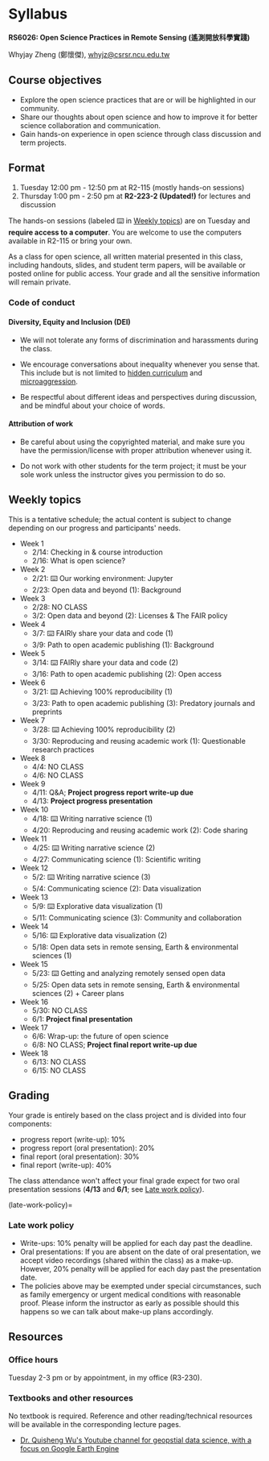 # Syllabus

**RS6026: Open Science Practices in Remote Sensing (遙測開放科學實踐)**

Whyjay Zheng (鄭懷傑), whyjz@csrsr.ncu.edu.tw

## Course objectives

- Explore the open science practices that are or will be highlighted in our community. 
- Share our thoughts about open science and how to improve it for better science collaboration and communication. 
- Gain hands-on experience in open science through class discussion and term projects.

## Format

1. Tuesday 12:00 pm - 12:50 pm at R2-115 (mostly hands-on sessions)
2. Thursday 1:00 pm - 2:50 pm at **R2-223-2 (Updated!)** for lectures and discussion

The hands-on sessions (labeled ⌨️ in [Weekly topics](syllabus.html#weekly-topics)) are on Tuesday and **require access to a computer**. You are welcome to use the computers available in R2-115 or bring your own.

As a class for open science, all written material presented in this class, including handouts, slides, and student term papers, will be available or posted online for public access. Your grade and all the sensitive information will remain private.

### Code of conduct

#### Diversity, Equity and Inclusion (DEI)

- We will not tolerate any forms of discrimination and harassments during the class. 

- We encourage conversations about inequality whenever you sense that. This include but is not limited to [hidden curriculum](https://en.wikipedia.org/wiki/Hidden_curriculum) and [microaggression](https://en.wikipedia.org/wiki/Microaggression). 

- Be respectful about different ideas and perspectives during discussion, and be mindful about your choice of words. 

#### Attribution of work

- Be careful about using the copyrighted material, and make sure you have the permission/license with proper attribution whenever using it.

- Do not work with other students for the term project; it must be your sole work unless the instructor gives you permission to do so.

## Weekly topics

This is a tentative schedule; the actual content is subject to change depending on our progress and participants' needs.

- Week 1
  - 2/14: Checking in & course introduction
  - 2/16: What is open science?
- Week 2
  - 2/21: ⌨️ Our working environment: Jupyter
  - 2/23: Open data and beyond (1): Background
- Week 3
  - 2/28: NO CLASS
  - 3/2: Open data and beyond (2): Licenses & The FAIR policy
- Week 4
  - 3/7: ⌨️ FAIRly share your data and code (1)
  - 3/9: Path to open academic publishing (1): Background
- Week 5
  - 3/14: ⌨️ FAIRly share your data and code (2)
  - 3/16: Path to open academic publishing (2): Open access
- Week 6
  - 3/21: ⌨️ Achieving 100% reproducibility (1)
  - 3/23: Path to open academic publishing (3): Predatory journals and preprints
- Week 7
  - 3/28: ⌨️ Achieving 100% reproducibility (2)
  - 3/30: Reproducing and reusing academic work (1): Questionable research practices
- Week 8
  - 4/4: NO CLASS
  - 4/6: NO CLASS
- Week 9
  - 4/11: Q&A; **Project progress report write-up due**
  - 4/13: **Project progress presentation**
- Week 10
  - 4/18: ⌨️ Writing narrative science (1)
  - 4/20: Reproducing and reusing academic work (2): Code sharing
- Week 11
  - 4/25: ⌨️ Writing narrative science (2)
  - 4/27: Communicating science (1): Scientific writing
- Week 12
  - 5/2: ⌨️ Writing narrative science (3)
  - 5/4: Communicating science (2): Data visualization
- Week 13
  - 5/9: ⌨️ Explorative data visualization (1)
  - 5/11: Communicating science (3): Community and collaboration
- Week 14
  - 5/16: ⌨️ Explorative data visualization (2)
  - 5/18: Open data sets in remote sensing, Earth & environmental sciences (1)
- Week 15
  - 5/23: ⌨️ Getting and analyzing remotely sensed open data
  - 5/25: Open data sets in remote sensing, Earth & environmental sciences (2) + Career plans
- Week 16
  - 5/30: NO CLASS
  - 6/1: **Project final presentation**
- Week 17
  - 6/6: Wrap-up: the future of open science
  - 6/8: NO CLASS; **Project final report write-up due**
- Week 18
  - 6/13: NO CLASS
  - 6/15: NO CLASS
  
## Grading

Your grade is entirely based on the class project and is divided into four components: 

- progress report (write-up): 10%
- progress report (oral presentation): 20%
- final report (oral presentation): 30%
- final report (write-up): 40%

The class attendance won't affect your final grade expect for two oral presentation sessions (**4/13** and **6/1**; see [Late work policy](late-work-policy)).

(late-work-policy)=
### Late work policy

- Write-ups: 10% penalty will be applied for each day past the deadline. 
- Oral presentations: If you are absent on the date of oral presentation, we accept video recordings (shared within the class) as a make-up. However, 20% penalty will be applied for each day past the presentation date. 
- The policies above may be exempted under special circumstances, such as family emergency or urgent medical conditions with reasonable proof. Please inform the instructor as early as possible should this happens so we can talk about make-up plans accordingly.

## Resources

### Office hours

Tuesday 2-3 pm or by appointment, in my office (R3-230).

### Textbooks and other resources 

No textbook is required. Reference and other reading/technical resources will be available in the corresponding lecture pages. 

- [Dr. Quisheng Wu's Youtube channel for geopstial data science, with a focus on Google Earth Engine](https://www.youtube.com/c/QiushengWu)